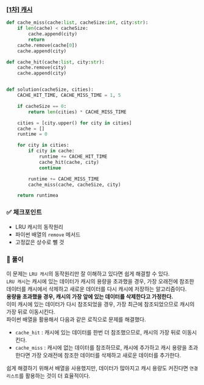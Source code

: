### [[1차] 캐시](https://school.programmers.co.kr/learn/courses/30/lessons/17680)

```py
def cache_miss(cache:list, cacheSize:int, city:str):
    if len(cache) < cacheSize:
        cache.append(city)
        return
    cache.remove(cache[0])
    cache.append(city)

def cache_hit(cache:list, city:str):
    cache.remove(city)
    cache.append(city)


def solution(cacheSize, cities):
    CACHE_HIT_TIME, CACHE_MISS_TIME = 1, 5

    if cacheSize == 0:
        return len(cities) * CACHE_MISS_TIME

    cities = [city.upper() for city in cities]
    cache = []
    runtime = 0

    for city in cities:
        if city in cache:
            runtime += CACHE_HIT_TIME
            cache_hit(cache, city)
            continue

        runtime += CACHE_MISS_TIME
        cache_miss(cache, cacheSize, city)

    return runtimea
```

### ✅ 체크포인트

- LRU 캐시의 동작원리
- 파이썬 배열의 `remove` 메서드
- 고정값은 상수로 뺄 것

### 📌 풀이

이 문제는 `LRU 캐시`의 동작원리만 잘 이해하고 있다면 쉽게 해결할 수 있다.  
`LRU 캐시`는 캐시에 있는 데이터가 캐시의 용량을 초과했을 경우, 가장 오래전에 참조한 데이터를 캐시에서 삭제하고 새로운 데이터를 다시 캐시에 저장하는 알고리즘이다.  
**용량을 초과했을 경우, 캐시의 가장 앞에 있는 데이터를 삭제한다고 가정한다.**  
이미 캐시에 있는 데이터가 다시 참조되었을 경우, 가장 최근에 참조되었으므로 캐시의 가장 뒤로 이동시킨다.  
파이썬 배열을 활용해서 다음과 같은 로직으로 문제를 해결했다.

- `cache_hit` : 캐시에 있는 데이터를 한번 더 참조했으므로, 캐시의 가장 뒤로 이동시킨다.
- `cache_miss` : 캐시에 없는 데이터를 참조하므로, 캐시에 추가하고 캐시 용량을 초과한다면 가장 오래전에 참조한 데이터를 삭제하고 새로운 데이터를 추가한다.

쉽게 해결하기 위해서 배열을 사용했지만, 데이터가 많아지고 캐시 용량도 커진다면 `연결리스트`를 활용하는 것이 더 효율적이다.
